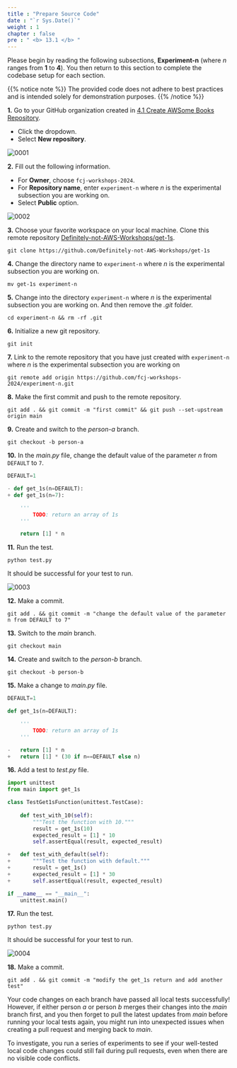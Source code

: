 ```yaml
---
title : "Prepare Source Code"
date : "`r Sys.Date()`"
weight : 1
chapter : false
pre : " <b> 13.1 </b> "
---
```


Please begin by reading the following subsections, **Experiment-n** (where *n* ranges from **1** to **4**). You then return to this section to complete the codebase setup for each section.

{{% notice note %}}
The provided code does not adhere to best practices and is intended solely for demonstration purposes.
{{% /notice %}}

**1.** Go to your GitHub organization created in [4.1 Create AWSome Books Repository](4-Preparation/1-Create-AWSome-Books-Repository).

- Click the dropdown.
- Select **New repository**.

![0001](/images/13/1/0001.svg?featherlight=false&width=100pc)

**2.** Fill out the following information.

- For **Owner**, choose `fcj-workshops-2024`.
- For **Repository name**, enter `experiment-n` where *n* is the experimental subsection you are working on.
- Select **Public** option.

![0002](/images/13/1/0002.svg?featherlight=false&width=100pc)

**3.** Choose your favorite workspace on your local machine. Clone this remote repository [Definitely-not-AWS-Workshops/get-1s](https://github.com/Definitely-not-AWS-Workshops/get-1s).

```git
git clone https://github.com/Definitely-not-AWS-Workshops/get-1s
```

**4.** Change the directory name to `experiment-n` where *n* is the experimental subsection you are working on.

```git
mv get-1s experiment-n
```

**5.** Change into the directory `experiment-n` where *n* is the experimental subsection you are working on. And then remove the *.git* folder.

```git
cd experiment-n && rm -rf .git
```

**6.** Initialize a new git repository.

```git
git init
```

**7.** Link to the remote repository that you have just created with `experiment-n` where *n* is the experimental subsection you are working on

```git
git remote add origin https://github.com/fcj-workshops-2024/experiment-n.git
```

**8.** Make the first commit and push to the remote repository.

```git
git add . && git commit -m "first commit" && git push --set-upstream origin main
```

**9.** Create and switch to the *person-a* branch.

```git
git checkout -b person-a
```

**10.** In the *main.py* file, change the default value of the parameter *n* from `DEFAULT` to `7`.

```python {linenos=table,hl_lines=["3-4"],linenostart=1}
DEFAULT=1

- def get_1s(n=DEFAULT):
+ def get_1s(n=7):

    '''
        TODO: return an array of 1s
    '''

    return [1] * n
```

**11.** Run the test.

```git
python test.py
```

It should be successful for your test to run.

![0003](/images/13/1/0003.svg?featherlight=false&width=100pc)

**12.** Make a commit.

```git
git add . && git commit -m "change the default value of the parameter n from DEFAULT to 7"
```

**13.** Switch to the *main* branch.

```git
git checkout main
```

**14.** Create and switch to the *person-b* branch.

```git
git checkout -b person-b
```

**15.** Make a change to *main.py* file.

```python {linenos=table,hl_lines=["9-10"],linenostart=1}
DEFAULT=1

def get_1s(n=DEFAULT):

    '''
        TODO: return an array of 1s
    '''

-   return [1] * n
+   return [1] * (30 if n==DEFAULT else n)
```

**16.** Add a test to *test.py* file.

```python {linenos=table,hl_lines=["12-16"],linenostart=1}
import unittest
from main import get_1s

class TestGet1sFunction(unittest.TestCase):
    
    def test_with_10(self):
        """Test the function with 10."""
        result = get_1s(10)
        expected_result = [1] * 10
        self.assertEqual(result, expected_result)

+   def test_with_default(self):
+       """Test the function with default."""
+       result = get_1s()
+       expected_result = [1] * 30
+       self.assertEqual(result, expected_result)

if __name__ == "__main__":
    unittest.main()

```

**17.** Run the test.

```git
python test.py
```

It should be successful for your test to run.

![0004](/images/13/1/0004.svg?featherlight=false&width=100pc)

**18.** Make a commit.

```git
git add . && git commit -m "modify the get_1s return and add another test"
```

Your code changes on each branch have passed all local tests successfully! However, if either person *a* or person *b* merges their changes into the *main* branch first, and you then forget to pull the latest updates from *main* before running your local tests again, you might run into unexpected issues when creating a pull request and merging back to *main*.

To investigate, you run a series of experiments to see if your well-tested local code changes could still fail during pull requests, even when there are no visible code conflicts.